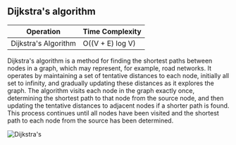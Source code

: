 ## Dijkstra's algorithm

| Operation      | Time Complexity |
|-----------------|-----------------|
| Dijkstra's Algorithm|O((V + E) log V)|


Dijkstra's algorithm is a method for finding the shortest paths between nodes in a graph, which may represent, for example, road networks. It operates by maintaining a set of tentative distances to each node, initially all set to infinity, and gradually updating these distances as it explores the graph. The algorithm visits each node in the graph exactly once, determining the shortest path to that node from the source node, and then updating the tentative distances to adjacent nodes if a shorter path is found. This process continues until all nodes have been visited and the shortest path to each node from the source has been determined.

![Dijkstra's](https://github.com/neskor-b/Algoritms-and-data-structure/assets/89013557/5c053950-f6a1-4219-be98-65e901798d5d)
